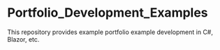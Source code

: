 # Portfolio_Development_Examples
This repository provides example portfolio example development in C#, Blazor, etc.
